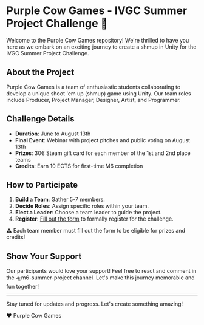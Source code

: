 # Purple Cow Games - IVGC Summer Project Challenge 🚀

Welcome to the Purple Cow Games repository! We're thrilled to have you here as we embark on an exciting journey to create a shmup in Unity for the IVGC Summer Project Challenge.

## About the Project

Purple Cow Games is a team of enthusiastic students collaborating to develop a unique shoot 'em up (shmup) game using Unity. Our team roles include Producer, Project Manager, Designer, Artist, and Programmer.

## Challenge Details

- **Duration**: June to August 13th
- **Final Event**: Webinar with project pitches and public voting on August 13th
- **Prizes**: 30€ Steam gift card for each member of the 1st and 2nd place teams
- **Credits**: Earn 10 ECTS for first-time M6 completion

## How to Participate

1. **Build a Team**: Gather 5-7 members.
2. **Decide Roles**: Assign specific roles within your team.
3. **Elect a Leader**: Choose a team leader to guide the project.
4. **Register**: [Fill out the form](https://forms.gle/6HfydvWeyDP2G4H8A) to formally register for the challenge.
   
⚠️ Each team member must fill out the form to be eligible for prizes and credits!

## Show Your Support

Our participants would love your support! Feel free to react and comment in the ⁠🛸m6-summer-project channel. Let's make this journey memorable and fun together!

---

Stay tuned for updates and progress. Let's create something amazing!

❤️ Purple Cow Games
